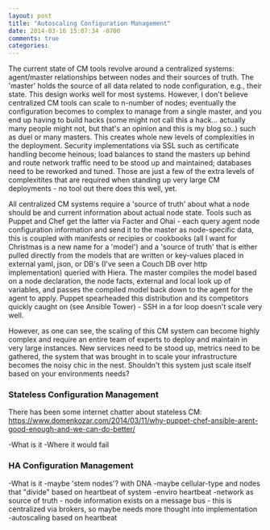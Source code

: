 ```yaml
---
layout: post
title: "Autoscaling Configuration Management"
date: 2014-03-16 15:07:34 -0700
comments: true
categories: 
---
```

The current state of CM tools revolve around a centralized systems: agent/master relationships between nodes and their sources of truth. The 'master' holds the source of all data related to node configuration, e.g., their state. This design works well for most systems. However, I don't believe centralized CM tools can scale to n-number of nodes; eventually the configuration becomes to complex to manage from a single master, and you end up having to build hacks (some might not call this a hack... actually many people might not, but that's an opinion and this is my blog so..) such as duel or many masters. This creates whole new levels of complexities in the deployment. Security implementations via SSL such as certificate handling become heinous; load balances to stand the masters up behind and route network traffic need to be stood up and maintained; databases need to be reworked and tuned. Those are just a few of the extra levels of complexitites that are required when standing up very large CM deployments - no tool out there does this well, yet. 

All centralized CM systems require a 'source of truth' about what a node should be and current information about actual node state. Tools such as Puppet and Chef get the latter via Facter and Ohai - each query agent node configuration information and send it to the master as node-specific data, this is coupled with manifests or recipies or cookbooks (all I want for Christmas is a new name for a 'model') and a 'source of truth' that is either pulled directly from the models that are written or key-values placed in external yaml, json, or DB's (I've seen a Couch DB over http implementation) queried with Hiera. The master compiles the model based on a node declaration, the node facts, external and local look up of variables, and passes the compiled model back down to the agent for the agent to apply. Puppet spearheaded this distribution and its competitors quickly caught on (see Ansible Tower) - SSH in a for loop doesn't scale very well. 

However, as one can see, the scaling of this CM system can become highly complex and require an entire team of experts to deploy and maintain in very large instances. New services need to be stood up, metrics need to be gathered, the system that was brought in to scale your infrastructure becomes the noisy chic in the nest. Shouldn't this system just scale itself based on your environments needs? 

### Stateless Configuration Management 

There has been some internet chatter about stateless CM: https://www.domenkozar.com/2014/03/11/why-puppet-chef-ansible-arent-good-enough-and-we-can-do-better/

-What is it
-Where it would fail

### HA Configuration Management  

-What is it
	-maybe 'stem nodes'? with DNA
	-maybe cellular-type and nodes that "divide" based on heartbeat of system
	-enviro heartbeat
	-network as source of truth - node information exists on a message bus - this is centralized via brokers, so maybe needs more thought into implementation
	-autoscaling based on heartbeat

  
